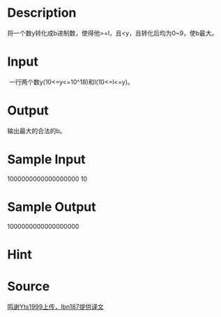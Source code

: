 
# Description

<div class="content"><div>将一个数y转化成b进制数，使得他&gt;=l，且&lt;y，且转化后均为0~9，使b最大。</div>
<div></div></div>

# Input

<div class="content"><p> 一行两个数y(10&lt;=y&lt;=10^18)和l(10&lt;=l&lt;=y)。</p></div>

# Output

<div class="content"><p>输出最大的合法的b。</p></div>

# Sample Input

<div class="content"><span class="sampledata">1000000000000000000 10<br/>
</span></div>

# Sample Output

<div class="content"><span class="sampledata">1000000000000000000<br/>
</span></div>

# Hint

<div class="content"><p></p></div>

# Source

<div class="content"><p><a href="problemset.php?search=鸣谢Yts1999上传，lbn187提供译文">鸣谢Yts1999上传，lbn187提供译文</a></p></div>

